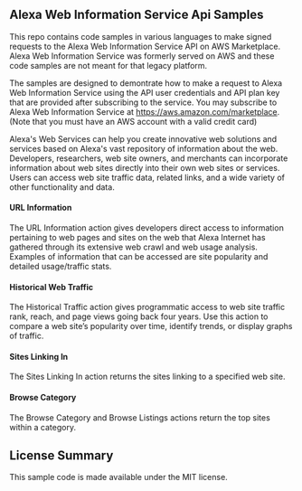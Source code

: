 ## Alexa Web Information Service Api Samples

This repo contains code samples in various languages to make signed requests to the Alexa Web Information Service API on AWS Marketplace. Alexa Web Information Service was formerly served on AWS and these code samples are not meant for that legacy platform.

The samples are designed to demontrate how to make a request to Alexa Web Information Service using the API user credentials and API plan key that are provided after subscribing to the service. You may subscribe to Alexa Web Information Service at https://aws.amazon.com/marketplace. (Note that you must have an AWS account with a valid credit card)

Alexa's Web Services can help you create innovative web solutions and services based on Alexa's vast repository of information about the web. Developers, researchers, web site owners, and merchants can incorporate information about web sites directly into their own web sites or services. Users can access web site traffic data, related links, and a wide variety of other functionality and data.

#### URL Information
The URL Information action gives developers direct access to information pertaining to web pages and sites on the web that Alexa Internet has gathered through its extensive web crawl and web usage analysis. Examples of information that can be accessed are site popularity and detailed usage/traffic stats. 

#### Historical Web Traffic
The Historical Traffic action gives programmatic access to web site traffic rank, reach, and page views going back four years. Use this action to compare a web site’s popularity over time, identify trends, or display graphs of traffic.

#### Sites Linking In
The Sites Linking In action returns the sites linking to a specified web site.

#### Browse Category
The Browse Category and Browse Listings actions return the top sites within a category.


## License Summary

This sample code is made available under the MIT license. 
